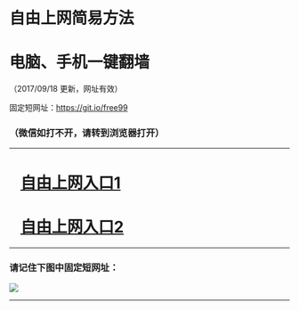 ﻿# 自由上网简易方法

# 电脑、手机一键翻墙

（2017/09/18 更新，网址有效）

固定短网址：https://git.io/free99

### （微信如打不开，请转到浏览器打开）


***





# &nbsp;&nbsp; <a href="http://ft312634899.fwq-tz1005.info/fwqtz01.html?t=091800126261 " target="_blank">自由上网入口1</a>
# &nbsp;&nbsp; <a href="http://ft288637095.fwq-tz1006.info/fwqtz02.html?t=09180014011 " target="_blank">自由上网入口2</a>
***

### 请记住下图中固定短网址：

<img src="https://s3-us-west-2.amazonaws.com/fwq-1001/yjfq-20170905okok.png" /> 


***

